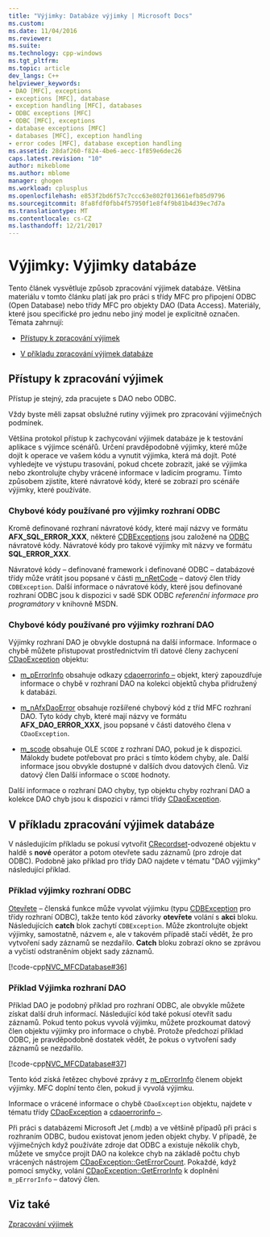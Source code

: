 ```yaml
---
title: "Výjimky: Databáze výjimky | Microsoft Docs"
ms.custom: 
ms.date: 11/04/2016
ms.reviewer: 
ms.suite: 
ms.technology: cpp-windows
ms.tgt_pltfrm: 
ms.topic: article
dev_langs: C++
helpviewer_keywords:
- DAO [MFC], exceptions
- exceptions [MFC], database
- exception handling [MFC], databases
- ODBC exceptions [MFC]
- ODBC [MFC], exceptions
- database exceptions [MFC]
- databases [MFC], exception handling
- error codes [MFC], database exception handling
ms.assetid: 28daf260-f824-4be6-aecc-1f859e6dec26
caps.latest.revision: "10"
author: mikeblome
ms.author: mblome
manager: ghogen
ms.workload: cplusplus
ms.openlocfilehash: e853f2bd6f57c7ccc63e802f013661efb85d9796
ms.sourcegitcommit: 8fa8fdf0fbb4f57950f1e8f4f9b81b4d39ec7d7a
ms.translationtype: MT
ms.contentlocale: cs-CZ
ms.lasthandoff: 12/21/2017
---
```

# <a name="exceptions-database-exceptions"></a>Výjimky: Výjimky databáze
Tento článek vysvětluje způsob zpracování výjimek databáze. Většina materiálu v tomto článku platí jak pro práci s třídy MFC pro připojení ODBC (Open Database) nebo třídy MFC pro objekty DAO (Data Access). Materiály, které jsou specifické pro jednu nebo jiný model je explicitně označen. Témata zahrnují:  
  
-   [Přístupy k zpracování výjimek](#_core_approaches_to_exception_handling)  
  
-   [V příkladu zpracování výjimek databáze](#_core_a_database_exception.2d.handling_example)  
  
##  <a name="_core_approaches_to_exception_handling"></a>Přístupy k zpracování výjimek  
 Přístup je stejný, zda pracujete s DAO nebo ODBC.  
  
 Vždy byste měli zapsat obslužné rutiny výjimek pro zpracování výjimečných podmínek.  
  
 Většina protokol přístup k zachycování výjimek databáze je k testování aplikace s výjimce scénářů. Určení pravděpodobně výjimky, které může dojít k operace ve vašem kódu a vynutit výjimka, která má dojít. Poté vyhledejte ve výstupu trasování, pokud chcete zobrazit, jaké se výjimka nebo zkontrolujte chyby vrácené informace v ladicím programu. Tímto způsobem zjistíte, které návratové kódy, které se zobrazí pro scénáře výjimky, které používáte.  
  
### <a name="error-codes-used-for-odbc-exceptions"></a>Chybové kódy používané pro výjimky rozhraní ODBC  
 Kromě definované rozhraní návratové kódy, které mají názvy ve formátu **AFX_SQL_ERROR_XXX**, některé [CDBExceptions](../mfc/reference/cdbexception-class.md) jsou založené na [ODBC](../data/odbc/odbc-basics.md) návratové kódy. Návratové kódy pro takové výjimky mít názvy ve formátu **SQL_ERROR_XXX**.  
  
 Návratové kódy – definované framework i definované ODBC – databázové třídy může vrátit jsou popsané v části [m_nRetCode](../mfc/reference/cdbexception-class.md#m_nretcode) – datový člen třídy `CDBException`. Další informace o návratové kódy, které jsou definované rozhraní ODBC jsou k dispozici v sadě SDK ODBC *referenční informace pro programátory* v knihovně MSDN.  
  
### <a name="error-codes-used-for-dao-exceptions"></a>Chybové kódy používané pro výjimky rozhraní DAO  
 Výjimky rozhraní DAO je obvykle dostupná na další informace. Informace o chybě můžete přistupovat prostřednictvím tři datové členy zachycení [CDaoException](../mfc/reference/cdaoexception-class.md) objektu:  
  
-   [m_pErrorInfo](../mfc/reference/cdaoexception-class.md#m_perrorinfo) obsahuje odkazy [cdaoerrorinfo –](../mfc/reference/cdaoerrorinfo-structure.md) objekt, který zapouzdřuje informace o chybě v rozhraní DAO na kolekci objektů chyba přidružený k databázi.  
  
-   [m_nAfxDaoError](../mfc/reference/cdaoexception-class.md#m_nafxdaoerror) obsahuje rozšířené chybový kód z tříd MFC rozhraní DAO. Tyto kódy chyb, které mají názvy ve formátu **AFX_DAO_ERROR_XXX**, jsou popsané v části datového člena v `CDaoException`.  
  
-   [m_scode](../mfc/reference/cdaoexception-class.md#m_scode) obsahuje OLE `SCODE` z rozhraní DAO, pokud je k dispozici. Málokdy budete potřebovat pro práci s tímto kódem chyby, ale. Další informace jsou obvykle dostupné v dalších dvou datových členů. Viz datový člen Další informace o `SCODE` hodnoty.  
  
 Další informace o rozhraní DAO chyby, typ objektu chyby rozhraní DAO a kolekce DAO chyb jsou k dispozici v rámci třídy [CDaoException](../mfc/reference/cdaoexception-class.md).  
  
##  <a name="_core_a_database_exception.2d.handling_example"></a>V příkladu zpracování výjimek databáze  
 V následujícím příkladu se pokusí vytvořit [CRecordset](../mfc/reference/crecordset-class.md)-odvozené objektu v haldě s **nové** operátor a potom otevřete sadu záznamů (pro zdroje dat ODBC). Podobně jako příklad pro třídy DAO najdete v tématu "DAO výjimky" následující příklad.  
  
### <a name="odbc-exception-example"></a>Příklad výjimky rozhraní ODBC  
 [Otevřete](../mfc/reference/crecordset-class.md#open) – členská funkce může vyvolat výjimku (typu [CDBException](../mfc/reference/cdbexception-class.md) pro třídy rozhraní ODBC), takže tento kód závorky **otevřete** volání s **akci**  bloku. Následujících **catch** blok zachytí `CDBException`. Může zkontrolujte objekt výjimky, samostatně, názvem `e`, ale v takovém případě stačí vědět, že pro vytvoření sady záznamů se nezdařilo. **Catch** bloku zobrazí okno se zprávou a vyčistí odstraněním objekt sady záznamů.  
  
 [!code-cpp[NVC_MFCDatabase#36](../mfc/codesnippet/cpp/exceptions-database-exceptions_1.cpp)]  
  
### <a name="dao-exception-example"></a>Příklad Výjimka rozhraní DAO  
 Příklad DAO je podobný příklad pro rozhraní ODBC, ale obvykle můžete získat další druh informací. Následující kód také pokusí otevřít sadu záznamů. Pokud tento pokus vyvolá výjimku, můžete prozkoumat datový člen objektu výjimky pro informace o chybě. Protože předchozí příklad ODBC, je pravděpodobně dostatek vědět, že pokus o vytvoření sady záznamů se nezdařilo.  
  
 [!code-cpp[NVC_MFCDatabase#37](../mfc/codesnippet/cpp/exceptions-database-exceptions_2.cpp)]  
  
 Tento kód získá řetězec chybové zprávy z [m_pErrorInfo](../mfc/reference/cdaoexception-class.md#m_perrorinfo) členem objekt výjimky. MFC doplní tento člen, pokud ji vyvolá výjimku.  
  
 Informace o vrácené informace o chybě `CDaoException` objektu, najdete v tématu třídy [CDaoException](../mfc/reference/cdaoexception-class.md) a [cdaoerrorinfo –](../mfc/reference/cdaoerrorinfo-structure.md).  
  
 Při práci s databázemi Microsoft Jet (.mdb) a ve většině případů při práci s rozhraním ODBC, budou existovat jenom jeden objekt chyby. V případě, že výjimečných když používáte zdroje dat ODBC a existuje několik chyb, můžete ve smyčce projít DAO na kolekce chyb na základě počtu chyb vrácených nástrojem [CDaoException::GetErrorCount](../mfc/reference/cdaoexception-class.md#geterrorcount). Pokaždé, když pomocí smyčky, volání [CDaoException::GetErrorInfo](../mfc/reference/cdaoexception-class.md#geterrorinfo) k doplnění `m_pErrorInfo` – datový člen.  
  
## <a name="see-also"></a>Viz také  
 [Zpracování výjimek](../mfc/exception-handling-in-mfc.md)

